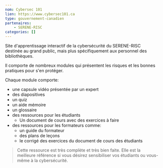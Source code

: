 ```yaml
---
nom: Cybersec 101
lien: https://www.cybersec101.ca
type: gouvernement-canadien
partenaires:
    - SERENE-RISC
categories: []
---
```

Site d'apprentissage interactif de la cybersécurité du SERENE-RISC destinée au grand public, mais plus spécifiquement aux personnel des bibliothèques.  

Il comporte de nombreux modules qui présentent les risques et les bonnes pratiques pour s'en protéger.  

Chaque module comporte: 
* une capsule vidéo présentée par un expert
* des diapositives
* un quiz
* un aide mémoire
* un glossaire
* des ressources pour les étudiants
    * Un document de cours avec des exercices à faire
* des ressources pour les formateurs comme: 
    * un guide du formateur
    * des plans de leçons
    * le corrigé des exercices du document de cours des étudiants

> Cette ressource est très complète et très bien faite. Elle est la meilleure référence si vous désirez sensibiliser vos étudiants ou vous-même à la cybersécurité.